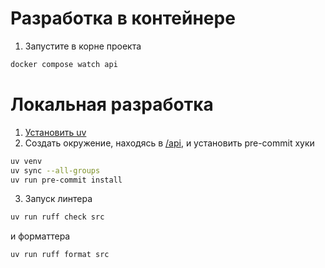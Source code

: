 # Разработка в контейнере

1. Запустите в корне проекта

```bash
docker compose watch api
```

# Локальная разработка

1. [Установить uv](https://docs.astral.sh/uv/getting-started/installation/)
2. Создать окружение, находясь в [/api](), и установить pre-commit хуки

```bash
uv venv
uv sync --all-groups
uv run pre-commit install
```

3. Запуск линтера

```bash
uv run ruff check src
```

и форматтера

```bash
uv run ruff format src
```